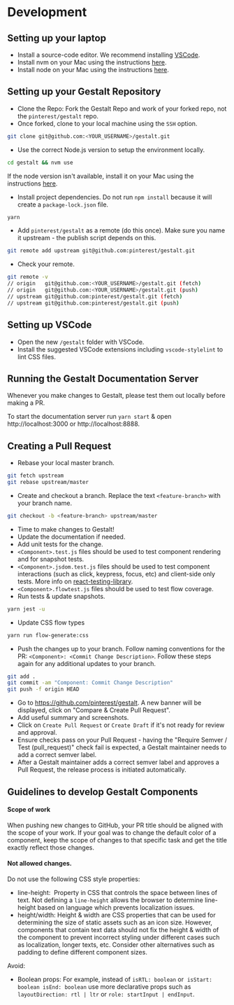 # Development

## Setting up your laptop

* Install a source-code editor. We recommend installing [VSCode](https://code.visualstudio.com/download).
* Install nvm on your Mac using the instructions [here](https://github.com/creationix/nvm#install-script). 
* Install node on your Mac using the instructions [here](https://github.com/nvm-sh/nvm#usage).

## Setting up your Gestalt Repository

* Clone the Repo: Fork the Gestalt Repo and work of your forked repo, not the `pinterest/gestalt` repo.
* Once forked, clone to your local machine using the `SSH` option.

```bash
git clone git@github.com:<YOUR_USERNAME>/gestalt.git
```
* Use the correct Node.js version to setup the environment locally. 

```bash
cd gestalt && nvm use
``` 

If the node version isn't available, install it on your Mac using the instructions [here](https://github.com/nvm-sh/nvm#usage).
 * Install project dependencies. Do not run `npm install` because it will create a `package-lock.json` file.

```bash
yarn
```

* Add `pinterest/gestalt` as a remote (do this once). Make sure you name it upstream - the publish script depends on this.

```bash
git remote add upstream git@github.com:pinterest/gestalt.git
```

* Check your remote.

```bash
git remote -v
// origin	git@github.com:<YOUR_USERNAME>/gestalt.git (fetch)
// origin	git@github.com:<YOUR_USERNAME>/gestalt.git (push)
// upstream	git@github.com:pinterest/gestalt.git (fetch)
// upstream	git@github.com:pinterest/gestalt.git (push)
```

## Setting up VSCode
* Open the new `/gestalt` folder with VSCode. 
* Install the suggested VSCode extensions including `vscode-stylelint` to lint CSS files.

## Running the Gestalt Documentation Server
Whenever you make changes to Gestalt, please test them out locally before making a PR.

To start the documentation server run `yarn start` & open http://localhost:3000 or http://localhost:8888.

## Creating a Pull Request
* Rebase your local master branch.

```bash
git fetch upstream
git rebase upstream/master
```

* Create and checkout a branch. Replace the text `<feature-branch>` with your branch name.

```bash
git checkout -b <feature-branch> upstream/master
```

* Time to make changes to Gestalt!
* Update the documentation if needed.
* Add unit tests for the change.
 * `<Component>.test.js` files should be used to test component rendering and for snapshot tests.
 * `<Component>.jsdom.test.js` files should be used to test component interactions (such as click, keypress, focus, etc) and client-side only tests. More info on [react-testing-library](https://testing-library.com/docs/react-testing-library/cheatsheet).
 * `<Component>.flowtest.js` files should be used to test flow coverage.
* Run tests & update snapshots.

```bash
yarn jest -u
```

* Update CSS flow types

```bash
yarn run flow-generate:css
```

* Push the changes up to your branch. Follow naming conventions for the PR: `<Component>: <Commit Change Description>`. Follow these steps again for any additional updates to your branch.

```bash
git add .
git commit -am "Component: Commit Change Description"
git push -f origin HEAD
```

* Go to https://github.com/pinterest/gestalt. A new banner will be displayed, click on "Compare & Create Pull Request".
* Add useful summary and screenshots.
* Click on `Create Pull Request` or `Create Draft` if it's not ready for review and approval.
* Ensure checks pass on your Pull Request - having the "Require Semver / Test (pull_request)" check fail is expected, a Gestalt maintainer needs to add a correct semver label.
* After a Gestalt maintainer adds a correct semver label and approves a Pull Request, the release process is initiated automatically.

## Guidelines to develop Gestalt Components
#### Scope of work
When pushing new changes to GitHub, your PR title should be aligned with the scope of your work. If your goal was to change the default color of a component, keep the scope of changes to that specific task and get the title exactly reflect those changes.

#### Not allowed changes. 
Do not use the following CSS style properties:

* line-height:  Property in CSS that controls the space between lines of text. Not defining a `line-height` allows the browser to determine line-height based on language which prevents localization issues.
* height/width: Height & width are CSS properties that can be used for determining the size of static assets such as an icon size. However, components that contain text data should not fix the height & width of the component to prevent incorrect styling under different cases such as localization, longer texts, etc. Consider other alternatives such as padding to define different component sizes.

Avoid: 
* Boolean props: For example, instead of `isRTL: boolean` or  `isStart: boolean isEnd: boolean` use more declarative props such as `layoutDirection: rtl | ltr` or `role: startInput | endInput`.
